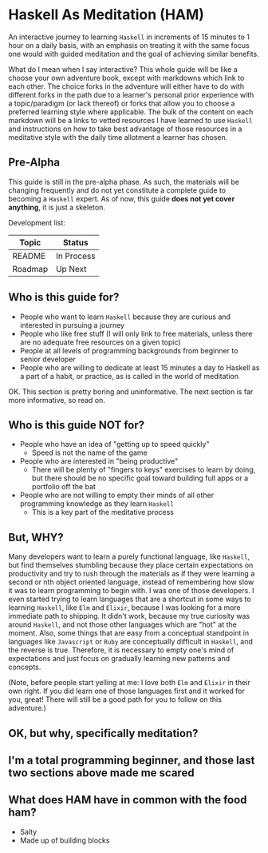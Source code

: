 # Haskell As Meditation (HAM)
An interactive journey to learning `Haskell` in increments of 15 minutes to 1 hour on a daily basis, with an emphasis on treating it with the same focus one would with guided meditation and the goal of achieving similar benefits.

What do I mean when I say interactive? This whole guide will be like a choose your own adventure book, except with markdowns which link to each other. The choice forks in the adventure will either have to do with different forks in the path due to a learner's personal prior experience with a topic/paradigm (or lack thereof) or forks that allow you to choose a preferred learning style where applicable. The bulk of the content on each markdown will be a links to vetted resources I have learned to use `Haskell` and instructions on how to take best advantage of those resources in a meditative style with the daily time allotment a learner has chosen. 

## Pre-Alpha
This guide is still in the pre-alpha phase. As such, the materials will be changing frequently and do not yet constitute a complete guide to becoming a `Haskell` expert. As of now, this guide **does not yet cover anything**, it is just a skeleton. 

Development list: 

Topic | Status
--- | --- 
README | In Process
Roadmap | Up Next

## Who is this guide for? 
* People who want to learn `Haskell` because they are curious and interested in pursuing a journey
* People who like free stuff (I will only link to free materials, unless there are no adequate free resources on a given topic)
* People at all levels of programming backgrounds from beginner to senior developer
* People who are willing to dedicate at least 15 minutes a day to Haskell as a part of a habit, or practice, as is called in the world of meditation

OK. This section is pretty boring and uninformative. The next section is far more informative, so read on.

## Who is this guide NOT for? 
* People who have an idea of "getting up to speed quickly" 
  * Speed is not the name of the game
* People who are interested in "being productive" 
  * There will be plenty of "fingers to keys" exercises to learn by doing, but there should be no specific goal toward building full apps or a portfolio off the bat 
* People who are not willing to empty their minds of all other programming knowledge as they learn `Haskell` 
  * This is a key part of the meditative process

## But, WHY? 

Many developers want to learn a purely functional language, like `Haskell`, but find themselves stumbling because they place certain expectations on productivity and try to rush through the materials as if they were learning a second or nth object oriented language, instead of remembering how slow it was to learn programming to begin with. I was one of those developers. I even started trying to learn languages that are a shortcut in some ways to learning `Haskell`, like `Elm` and `Elixir`, because I was looking for a more immediate path to shipping. It didn't work, because my true curiosity was around `Haskell`, and not those other languages which are "hot" at the moment. Also, some things that are easy from a conceptual standpoint in languages like `Javascript` or `Ruby` are conceptually difficult in `Haskell`, and the reverse is true. Therefore, it is necessary to empty one's mind of expectations and just focus on gradually learning new patterns and concepts. 

(Note, before people start yelling at me: I love both `Elm` and `Elixir` in their own right. If you did learn one of those languages first and it worked for you, great! There will still be a good path for you to follow on this adventure.)

## OK, but why, specifically meditation? 

## I'm a total programming beginner, and those last two sections above made me scared

## What does HAM have in common with the food ham? 
* Salty
* Made up of building blocks





